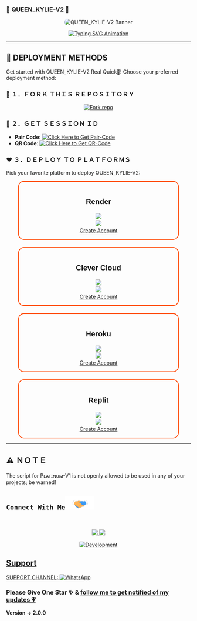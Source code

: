 ### 🧸 QUEEN_KYLIE-V2 🧸

<p align="center">
  <img src="https://files.catbox.moe/inwzff.jpg" alt="QUEEN_KYLIE-V2 Banner" width="450" style="border-radius: 15px;"/>
</p>

<p align="center">
  <a href="https://git.io/typing-svg">
    <img src="https://readme-typing-svg.demolab.com?font=Arial%20Black&weight=700&size=16&duration=3500&pause=1000&color=FF5733&vCenter=true&width=400&lines=🚀+QUEEN_KYLIE+V2+WhatsApp+Bot;💬+Multi-Device+Support;🛠️+Developed+By+Cadillac+Cylee" alt="Typing SVG Animation" />
  </a>
</p>

---

## 👸 DEPLOYMENT METHODS
Get started with QUEEN_KYLIE-V2 Real Quick👸! Choose your preferred deployment method:

### 👸 １．ＦＯＲＫ ＴＨＩＳ ＲＥＰＯＳＩＴＯＲＹ
<p align="center">
  <a href="https://github.com/errrbodyhatescylee/QUEEN_KYLIE-V2/fork" target="_blank">
    <img alt="Fork repo" src="https://img.shields.io/badge/🧸 Fork This Repo-FF4500?style=for-the-badge&logo=git&logoColor=white"/>
  </a>
</p>

### 🧸 ２．ＧＥＴ ＳＥＳＳＩＯＮ ＩＤ
- **Pair Code**: 
  <a href="https://above-allpair.onrender.com/pair">
    <img src="https://img.shields.io/badge/Pair_Code-1E90FF?style=for-the-badge" alt="Click Here to Get Pair-Code" width="120">
  </a>
- **QR Code**: 
  <a href="https://above-allpair.onrender.com/wasiqr">
    <img src="https://img.shields.io/badge/QR_Code-32CD32?style=for-the-badge" alt="Click Here to Get QR-Code" width="100">
  </a>

### ❤️ ３．ＤＥＰＬＯＹ ＴＯ ＰＬＡＴＦＯＲＭＳ
Pick your favorite platform to deploy QUEEN_KYLIE-V2:

<div style="display: flex; flex-direction: column; align-items: center; gap: 20px;">
  <div style="border: 2px solid #FF4500; border-radius: 15px; padding: 15px; width: 80%; text-align: center;">
    <h3 style="font-family: 'Arial Black', sans-serif; font-size: 20px;">Render</h3>
    <a href="https://dashboard.render.com/select-repo?type=web">
      <img src="https://img.shields.io/badge/-🚀_Deploy_on_Render-black?style=for-the-badge&logo=render&logoColor=white"/>
    </a>
    <br>
    <img src="https://upload.wikimedia.org/wikipedia/commons/4/44/Render_logo.png" width="50" />
    <br>
    <a href="https://dashboard.render.com/signup" style="font-size: 14px;">Create Account</a>
  </div>

  <div style="border: 2px solid #FF4500; border-radius: 15px; padding: 15px; width: 80%; text-align: center;">
    <h3 style="font-family: 'Arial Black', sans-serif; font-size: 20px;">Clever Cloud</h3>
    <a href="https://api.clever-cloud.com/v2/sessions/signup?subscription_source=cta-home-signup">
      <img src="https://img.shields.io/badge/-☁️_Deploy_on_Clever_Cloud-orange?style=for-the-badge&logo=clever-cloud&logoColor=white"/>
    </a>
    <br>
    <img src="https://upload.wikimedia.org/wikipedia/commons/e/e1/Clever_Cloud_logo.png" width="50" />
    <br>
    <a href="https://api.clever-cloud.com/v2/sessions/signup?subscription_source=cta-home-signup" style="font-size: 14px;">Create Account</a>
  </div>

  <div style="border: 2px solid #FF4500; border-radius: 15px; padding: 15px; width: 80%; text-align: center;">
    <h3 style="font-family: 'Arial Black', sans-serif; font-size: 20px;">Heroku</h3>
    <a href="https://dashboard.heroku.com/new?template=https://github.com/Jupiterbold05/Aboveall">
      <img src="https://img.shields.io/badge/-🚀_Deploy_on_Heroku-purple?style=for-the-badge&logo=heroku&logoColor=white"/>
    </a>
    <br>
    <img src="https://upload.wikimedia.org/wikipedia/commons/5/5b/Heroku_logo.svg" width="50" />
    <br>
    <a href="https://signup.heroku.com/" style="font-size: 14px;">Create Account</a>
  </div>

  <div style="border: 2px solid #FF4500; border-radius: 15px; padding: 15px; width: 80%; text-align: center;">
    <h3 style="font-family: 'Arial Black', sans-serif; font-size: 20px;">Replit</h3>
    <a href="https://replit.com/github/Jupiterbold05/Aboveall">
      <img src="https://img.shields.io/badge/-💻_Deploy_on_Replit-red?style=for-the-badge&logo=replit&logoColor=white"/>
    </a>
    <br>
    <img src="https://upload.wikimedia.org/wikipedia/commons/0/0e/Replit_logo.png" width="50" />
    <br>
    <a href="https://replit.com/github/Jupiterbold05/Aboveall" style="font-size: 14px;">Create Account</a>
  </div>

</div>

---

## ⚠️ ＮＯＴＥ
The script for Pʟᴀᴛɪɴᴜᴍ-V1 is not openly allowed to be used in any of your projects; be warned!

## ```Connect With Me```<img src="https://github.com/0xAbdulKhalid/0xAbdulKhalid/raw/main/assets/mdImages/handshake.gif" width ="80"></h1> 
<br>
<p align="center">
<a href="https://wa.me/2348100835767"><img src="https://img.shields.io/badge/Contact ᴀʙᴏᴠᴇ ᴀʟʟ-25D366?style=for-the-badge&logo=whatsapp&logoColor=white" />
<a href="https://whatsapp.com/channel/0029VaeW5Tw4yltQOYIO5E2D"><img src="https://img.shields.io/badge/Join Official Channel-25D366?style=for-the-badge&logo=whatsapp&logoColor=white" />
<p align="center">
<img alt="Development" width="250" src="https://i.imgur.com/Vat6Eox.jpeg" /> </p>

## Support
SUPPORT CHANNEL: <a href="https://whatsapp.com/channel/0029VaeW5Tw4yltQOYIO5E2D"><img alt="WhatsApp" src="https://img.shields.io/badge/WhatsApp-25D366?style=for-the-badge&logo=whatsapp&logoColor=white"/></a>

### Please Give One Star ✨ & [follow me to get notified of my updates 💗](https://github.com/Jupiterbold05/Platinum-V1)

<b>Version -> 2.0.0</b>
